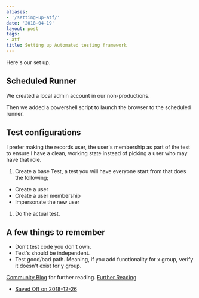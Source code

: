 ```yaml
---
aliases:
- '/setting-up-atf/'
date: '2018-04-19'
layout: post
tags:
- atf
title: Setting up Automated testing framework
---
```


Here's our set up.

## Scheduled Runner

We created a local admin account in our non-productions.

Then we added a powershell script to launch the browser to the scheduled
runner.

## Test configurations

I prefer making the records user, the user's membership as part of the
test to ensure I have a clean, working state instead of picking a user
who may have that role.

1.  Create a base Test, a test you will have everyone start from that
    does the following;

-   Create a user
-   Create a user membership
-   Impersonate the new user

1.  Do the actual test.

## A few things to remember

-   Don't test code you don't own.
-   Test's should be independent.
-   Test good/bad path. Meaning, if you add functionality for x group,
    verify it doesn't exist for y group.

[Community
Blog](https://community.servicenow.com/community?id=community_blog&sys_id=1a4e66addbd0dbc01dcaf3231f96192f)
for further reading. [Further
Reading](https://www.servicenow.com/content/dam/servicenow-assets/public/en-us/doc-type/other-document/nowforum/sydney/hands-on-lab2-automated-testing-framework.pdf)
- [Saved Off on
2018-12-26](/uploads/hands-on-lab2-automated-testing-framework.pdf)
